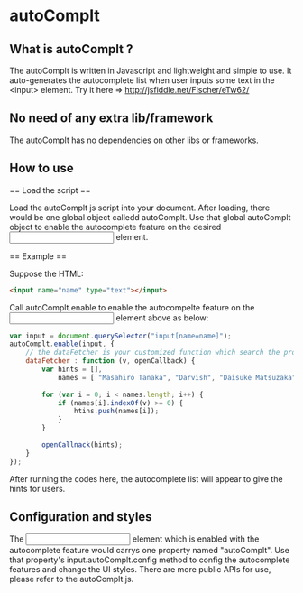 autoComplt
==========
## What is autoComplt ?
The autoComplt is written in Javascript and lightweight and simple to use. It auto-generates the autocomplete list when user inputs some text in the &lt;input> element.
Try it here => http://jsfiddle.net/Fischer/eTw62/


## No need of any extra lib/framework
The autoComplt has no dependencies on other libs or frameworks.


## How to use
== Load the script ==

Load the autoComplt js script into your document. After loading, there would be one global object calledd autoComplt. Use that global autoComplt object to enable the autocomplete feature on the desired <input> element.


== Example ==

Suppose the HTML:
```html
<input name="name" type="text"></input>
````

Call autoComplt.enable to enable the autocompelte feature on the <input> element above as below:
```javascript
var input = document.querySelector("input[name=name]");
autoComplt.enable(input, {
    // the dataFetcher is your customized function which search the proper autocomplete hints based on the user's input.
    dataFetcher : function (v, openCallback) {
        var hints = [],
            names = [ "Masahiro Tanaka", "Darvish", "Daisuke Matsuzaka" ];
        
        for (var i = 0; i < names.length; i++) {
            if (names[i].indexOf(v) >= 0) {
                htins.push(names[i]);
            }
        }
        
        openCallnack(hints);
    }
});
```

After running the codes here, the autocomplete list will appear to give the hints for users.


## Configuration and styles
The <input> element which is enabled with the autocomplete feature would carrys one property named "autoComplt". Use that property's input.autoComplt.config method to config the autocomplete features and change the UI styles. There are more public APIs for use, please refer to the autoComplt.js.


